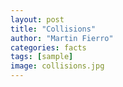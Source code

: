 ```yaml
---
layout: post
title: "Collisions"
author: "Martin Fierro"
categories: facts
tags: [sample]
image: collisions.jpg
---
```


 
